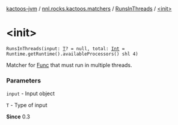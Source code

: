 [kactoos-jvm](../../index.md) / [nnl.rocks.kactoos.matchers](../index.md) / [RunsInThreads](index.md) / [&lt;init&gt;](./-init-.md)

# &lt;init&gt;

`RunsInThreads(input: `[`T`](index.md#T)`? = null, total: `[`Int`](https://kotlinlang.org/api/latest/jvm/stdlib/kotlin/-int/index.html)` = Runtime.getRuntime().availableProcessors() shl 4)`

Matcher for [Func](../../nnl.rocks.kactoos/-func/index.md) that must run in multiple threads.

### Parameters

`input` - Input object

`T` - Type of input

**Since**
0.3

